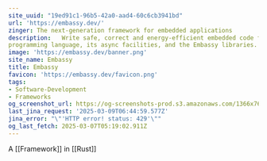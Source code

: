 ```yaml
---
site_uuid: "19ed91c1-96b5-42a0-aad4-60c6cb3941bd"
url: 'https://embassy.dev/'
zinger: The next-generation framework for embedded applications
description:   Write safe, correct and energy-efficient embedded code faster, using the Rust
programming language, its async facilities, and the Embassy libraries.
image: 'https://embassy.dev/banner.png'
site_name: Embassy
title: Embassy
favicon: 'https://embassy.dev/favicon.png'
tags:
- Software-Development
- Frameworks
og_screenshot_url: https://og-screenshots-prod.s3.amazonaws.com/1366x768/80/false/269022d20d832a81a15d40cced2010d58e673ca8cee656f3f6ac3031573640be.jpeg
last_jina_request: '2025-03-09T06:44:59.577Z'
jina_error: "\"'HTTP error! status: 429'\""
og_last_fetch: 2025-03-07T05:19:02.911Z
---
```


A [[Framework]] in [[Rust]]


